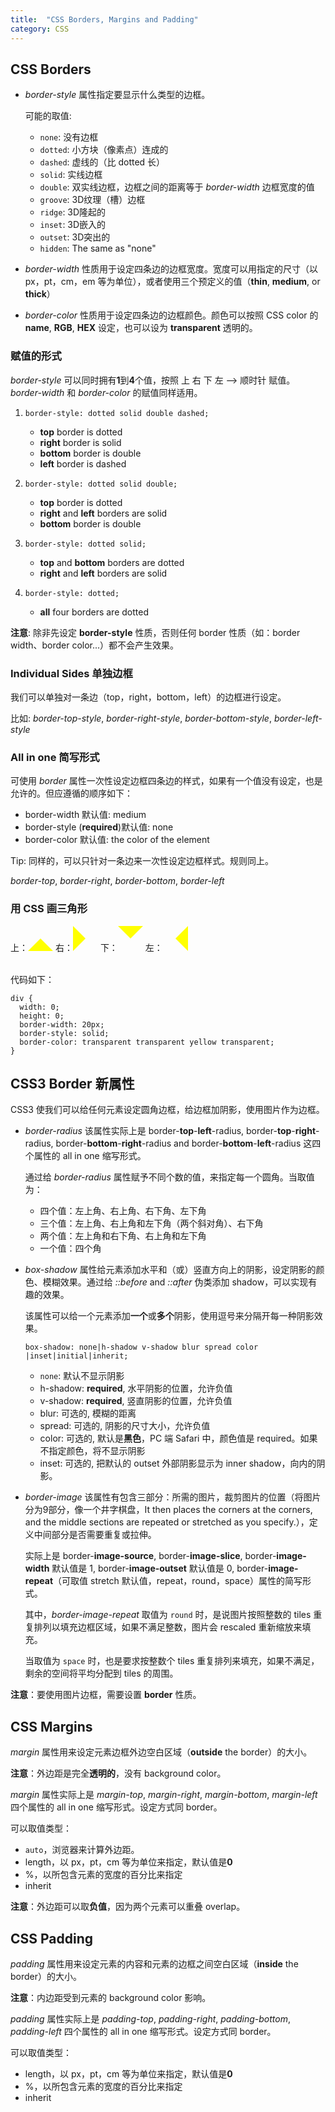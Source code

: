 ```yaml
---
title:  "CSS Borders, Margins and Padding"
category: CSS
---
```


## CSS Borders

+ _border-style_ 属性指定要显示什么类型的边框。

    可能的取值:

    + `none`: 没有边框
    + `dotted`: 小方块（像素点）连成的
    + `dashed`: 虚线的（比 dotted 长）
    + `solid`: 实线边框
    + `double`: 双实线边框，边框之间的距离等于 _border-width_ 边框宽度的值
    + `groove`: 3D纹理（槽）边框
    + `ridge`: 3D隆起的
    + `inset`: 3D嵌入的
    + `outset`: 3D突出的
    + `hidden`: The same as "none"

+ _border-width_ 性质用于设定四条边的边框宽度。宽度可以用指定的尺寸（以 px，pt，cm，em 等为单位），或者使用三个预定义的值（**thin**, **medium**, or **thick**）
+ _border-color_ 性质用于设定四条边的边框颜色。颜色可以按照 CSS color 的 **name**, **RGB**, **HEX** 设定，也可以设为 **transparent** 透明的。

<!--more-->

### 赋值的形式

_border-style_ 可以同时拥有**1**到**4**个值，按照 <span class="blue-text">上 右 下 左 --> 顺时针</span> 赋值。_border-width_ 和 _border-color_ 的赋值同样适用。

1. `border-style: dotted solid double dashed;`

    + **top** border is dotted
    + **right** border is solid
    + **bottom** border is double
    + **left** border is dashed

2. `border-style: dotted solid double;`

    + **top** border is dotted
    + **right** and **left** borders are solid
    + **bottom** border is double

3. `border-style: dotted solid;`

    + **top** and **bottom** borders are dotted
    + **right** and **left** borders are solid

4. `border-style: dotted;`

    + **all** four borders are dotted

**注意**: <span class="blue-text">除非先设定 **border-style** 性质，否则任何 border 性质（如：border width、border color...）都不会产生效果</span>。

### Individual Sides 单独边框

我们可以单独对一条边（top，right，bottom，left）的边框进行设定。

比如: _border-top-style_, _border-right-style_, _border-bottom-style_, _border-left-style_

### All in one 简写形式

可使用 _border_ 属性一次性设定边框四条边的样式，如果有一个值没有设定，也是允许的。但应遵循的顺序如下：

+ border-width 默认值: medium
+ border-style (**required**)默认值: none
+ border-color 默认值: the color of the element
 
Tip: 同样的，可以只针对一条边来一次性设定边框样式。规则同上。

_border-top_, _border-right_, _border-bottom_, _border-left_

### 用 CSS 画三角形

<div>
<span>上：</span><div style="display:inline-block;width:0;height:0;border-width:20px;border-style:solid;border-color:transparent transparent yellow transparent;"></div>
<span>右：</span><div style="display:inline-block;width:0;height:0;border-width:20px;border-style:solid;border-color:transparent transparent transparent yellow;"></div>
<span>下：</span><div style="display:inline-block;width:0;height:0;border-width:20px;border-style:solid;border-color:yellow transparent transparent transparent;"></div>
<span>左：</span><div style="display:inline-block;width:0;height:0;border-width:20px;border-style:solid;border-color:transparent yellow transparent transparent;"></div>
</div><br>

代码如下：

    div {
      width: 0;
      height: 0;
      border-width: 20px;
      border-style: solid;
      border-color: transparent transparent yellow transparent;
    }

## CSS3 Border 新属性

CSS3 使我们可以给任何元素设定圆角边框，给边框加阴影，使用图片作为边框。

+ _border-radius_ 该属性实际上是 border-**top**-**left**-radius, border-**top**-**right**-radius, border-**bottom**-**right**-radius and border-**bottom**-**left**-radius 这四个属性的 all in one 缩写形式。

    通过给 _border-radius_ 属性赋予不同个数的值，来指定每一个圆角。当取值为：

    + 四个值：左上角、右上角、右下角、左下角
    + 三个值：左上角、右上角和左下角（两个斜对角）、右下角
    + 两个值：左上角和右下角、右上角和左下角
    + 一个值：四个角

+ _box-shadow_ 属性给元素添加水平和（或）竖直方向上的阴影，设定阴影的颜色、模糊效果。通过给 _::before_ and _::after_ 伪类添加 shadow，可以实现有趣的效果。

    该属性可以给一个元素添加**一个**或**多个**阴影，使用逗号来分隔开每一种阴影效果。

    `box-shadow: none|h-shadow v-shadow blur spread color |inset|initial|inherit;`

    + `none`: 默认不显示阴影
    + h-shadow: **required**, 水平阴影的位置，允许负值
    + v-shadow: **required**, 竖直阴影的位置，允许负值
    + blur: 可选的, 模糊的距离
    + spread: 可选的, 阴影的尺寸大小，允许负值
    + color: 可选的, 默认是**黑色**，<span class="blue-text">PC 端 Safari 中，颜色值是 required。如果不指定颜色，将不显示阴影</span>
    + inset: 可选的, 把默认的 outset 外部阴影显示为 inner shadow，向内的阴影。

+ _border-image_ 该属性有包含三部分：所需的图片，裁剪图片的位置（将图片分为9部分，像一个井字棋盘，It then places the corners at the corners, and the middle sections are repeated or stretched as you specify.），定义中间部分是否需要重复或拉伸。

    实际上是 border-**image-source**, border-**image-slice**, border-**image-width** 默认值是 1, border-**image-outset** 默认值是 0, border-**image-repeat**（可取值 stretch 默认值，repeat，round，space）属性的简写形式。

    其中，_border-image-repeat_ 取值为 `round` 时，是说图片按照整数的 tiles 重复排列以填充边框区域，如果不满足整数，图片会 rescaled 重新缩放来填充。

    当取值为 `space` 时，也是要求按整数个 tiles 重复排列来填充，如果不满足，剩余的空间将平均分配到 tiles 的周围。

**注意**：<span class="blue-text">要使用图片边框，需要设置 **border** 性质</span>。

## CSS Margins

_margin_ 属性用来设定元素边框外边空白区域（**outside** the border）的大小。

**注意**：<span class="blue-text">外边距是完全**透明的**，没有 background color</span>。

_margin_ 属性实际上是 _margin-top_, _margin-right_, _margin-bottom_, _margin-left_ 四个属性的 all in one 缩写形式。设定方式同 border。

可以取值类型：

+ `auto`，浏览器来计算外边距。
+ length，以 px，pt，cm 等为单位来指定，默认值是**0**
+ %，以所包含元素的宽度的百分比来指定
+ inherit

**注意**：<span class="blue-text">外边距可以取**负值**，因为两个元素可以重叠 overlap</span>。

## CSS Padding

_padding_ 属性用来设定元素的内容和元素的边框之间空白区域（**inside** the border）的大小。

**注意**：<span class="blue-text">内边距受到元素的 background color 影响</span>。

_padding_ 属性实际上是 _padding-top_, _padding-right_, _padding-bottom_, _padding-left_ 四个属性的 all in one 缩写形式。设定方式同 border。

可以取值类型：

+ length，以 px，pt，cm 等为单位来指定，默认值是**0**
+ %，以所包含元素的宽度的百分比来指定
+ inherit

